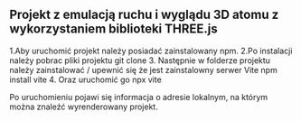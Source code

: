 Projekt z emulacją ruchu i wyglądu 3D atomu z wykorzystaniem biblioteki THREE.js
--------------------------------------------------------------------------------
1.Aby uruchomić projekt należy posiadać zainstalowany npm.
2.Po instalacji należy pobrac pliki projektu
git clone
3. Następnie w folderze projektu należy zainstalować / upewnić się że jest zainstalowny serwer Vite
npm install vite
4. Oraz uruchomić go
npx vite

Po uruchomieniu pojawi się informacja o adresie lokalnym, na którym można znaleźć wyrenderowany projekt.
